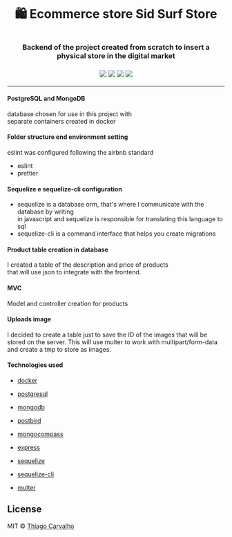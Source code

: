 
<h1 align="center">
🛍️ Ecommerce store Sid Surf Store
<h1>

<h3 align="center">
Backend of the project created from scratch to insert a physical store in the digital market
<h3>

<p align="center">
  <img src="https://img.shields.io/badge/Nodejs-10.16.0-blue.svg?colorB=90c53f">
  <img src="https://img.shields.io/badge/Express-4.17.1-blue.svg?colorB=90c53f">
  <img src="https://img.shields.io/badge/Sequelize-5.21.1-blue.svg?colorB=3f76c5">
  <img src="https://img.shields.io/badge/Postgres-7.12.1-blue.svg?colorB=59add9">
</p>

<hr>

 #### PostgreSQL and MongoDB

 database chosen for use in this project with <br />
 separate containers created in docker

 #### Folder structure end environment setting

 eslint was configured following the airbnb standard

 - eslint
 - prettier

 #### Sequelize e sequelize-cli configuration

 - sequelize is a database orm, that's where I communicate with the database by writing <br />
 in javascript and sequelize is responsible for translating this language to sql
 - sequelize-cli is a command interface that helps you create migrations

 #### Product table creation in database

 I created a table of the description and price of products <br />
 that will use json to integrate with the frontend.

 #### MVC

 Model and controller creation for products

 #### Uploads image

 I decided to create a table just to save the ID of the images that will be stored on the server.
 This will use multer to work with multipart/form-data and create a tmp to store as images.

 #### Technologies used

 - [docker](https://www.docker.com/)
 - [postgresql](https://www.postgresql.org/)
 - [mongodb](https://www.mongodb.com/)
 - [postbird](https://electronjs.org/apps/postbird/)
 - [mongocompass](https://www.mongodb.com/products/compass)

 - [express](https://expressjs.com/)
 - [sequelize](https://sequelize.org/)
 - [sequelize-cli](https://github.com/sequelize/cli)

 - [multer](https://www.npmjs.com/package/multer)

## License

MIT © [Thiago Carvalho](https://thiagocarvalho.com.br/license)
